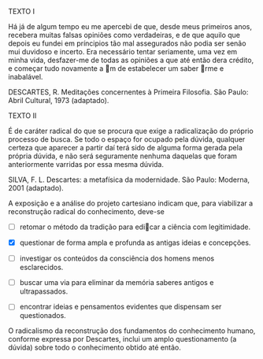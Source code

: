 

TEXTO I

Há já de algum tempo eu me apercebi de que, desde meus primeiros anos, recebera muitas falsas opiniões como verdadeiras, e de que aquilo que depois eu fundei em príncipios tão mal assegurados não podia ser senão mui duvidoso e incerto. Era necessário tentar seriamente, uma vez em minha vida, desfazer-me de todas as opiniões a que até então dera crédito, e começar tudo novamente a m de estabelecer um saber rme e inabalável.

DESCARTES, R. Meditações concernentes à Primeira Filosofia. São Paulo: Abril Cultural, 1973 (adaptado).

TEXTO II

É de caráter radical do que se procura que exige a radicalização do próprio processo de busca. Se todo o espaço for ocupado pela dúvida, qualquer certeza que aparecer a partir daí terá sido de alguma forma gerada pela própria dúvida, e não será seguramente nenhuma daquelas que foram anteriormente varridas por essa mesma dúvida.

SILVA, F. L. Descartes: a metafísica da modernidade. São Paulo: Moderna, 2001 (adaptado).

A exposição e a análise do projeto cartesiano indicam que, para viabilizar a reconstrução radical do conhecimento, deve-se



- [ ] retomar o método da tradição para edicar a ciência com legitimidade.
- [x] questionar de forma ampla e profunda as antigas ideias e concepções.
- [ ] investigar os conteúdos da consciência dos homens menos esclarecidos.
- [ ] buscar uma via para eliminar da memória saberes antigos e ultrapassados.
- [ ] encontrar ideias e pensamentos evidentes que dispensam ser questionados.


O radicalismo da reconstrução dos fundamentos do conhecimento humano, conforme expressa por Descartes, inclui um amplo questionamento (a dúvida) sobre todo o conhecimento obtido até então.

        